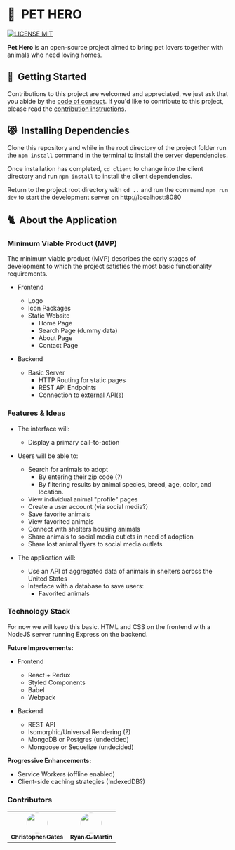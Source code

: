 # 🐶 &nbsp;PET HERO

[![LICENSE MIT](https://img.shields.io/badge/LICENSE-MIT-blue.svg)](https://opensource.org/licenses/MIT)

**Pet Hero** is an open-source project aimed to bring pet lovers together with animals who need loving homes.

## 🐾 &nbsp;Getting Started

Contributions to this project are welcomed and appreciated, we just ask that you abide by the [code of conduct][code-of-conduct]. If you'd like to contribute to this project, please read the [contribution instructions][contributing].

## 😻 &nbsp;Installing Dependencies

Clone this repository and while in the root directory of the project folder run the `npm install` command in the terminal to install the server dependencies.

Once installation has completed, `cd client` to change into the client directory and run `npm install` to install the client dependencies.

Return to the project root directory with `cd ..` and run the command `npm run dev` to start the development server on http://localhost:8080

## 🐈 &nbsp;About the Application

### Minimum Viable Product (MVP)

The minimum viable product (MVP) describes the early stages of development to which the project satisfies the most basic functionality requirements.

* Frontend

  * Logo
  * Icon Packages
  * Static Website
    * Home Page
    * Search Page (dummy data)
    * About Page
    * Contact Page

* Backend
  * Basic Server
    * HTTP Routing for static pages
    * REST API Endpoints
    * Connection to external API(s)

### Features & Ideas

* The interface will:

  * Display a primary call-to-action

* Users will be able to:

  * Search for animals to adopt
    * By entering their zip code (?)
    * By filtering results by animal species, breed, age, color, and location.
  * View individual animal "profile" pages
  * Create a user account (via social media?)
  * Save favorite animals
  * View favorited animals
  * Connect with shelters housing animals
  * Share animals to social media outlets in need of adoption
  * Share lost animal flyers to social media outlets

* The application will:
  * Use an API of aggregated data of animals in shelters across the United States
  * Interface with a database to save users:
    * Favorited animals

### Technology Stack

For now we will keep this basic. HTML and CSS on the frontend with a NodeJS server running Express on the backend.

**Future Improvements:**

* Frontend

  * React + Redux
  * Styled Components
  * Babel
  * Webpack

* Backend
  * REST API
  * Isomorphic/Universal Rendering (?)
  * MongoDB or Postgres (undecided)
  * Mongoose or Sequelize (undecided)

**Progressive Enhancements:**

* Service Workers (offline enabled)
* Client-side caching strategies (IndexedDB?)

### Contributors

|                                                                                                                                                                                                                                                                                          |                                                                                                                                                                                                                                                                                 |
| :--------------------------------------------------------------------------------------------------------------------------------------------------------------------------------------------------------------------------------------------------------------------------------------: | :-----------------------------------------------------------------------------------------------------------------------------------------------------------------------------------------------------------------------------------------------------------------------------: |
| [<img src="https://scontent-sjc3-1.xx.fbcdn.net/v/t1.0-1/p160x160/11006462_1119691051391147_8234870619860166121_n.jpg?oh=bbd7c952e3d72b79fe588eb010113de3&oe=5AE0AA18" height="48" style="border-radius: 100%;"><br><sub><b>Christopher Gates</b></sub>](https://github.com/tophergates) | [<img src="https://scontent-sjc3-1.xx.fbcdn.net/v/t1.0-9/16602756_10206479091895926_6441704552829543071_n.jpg?oh=23de49a9de17e510ace4fe89723d3538&oe=5B124E11" height="48" style="border-radius: 100%;"><br /><sub><b>Ryan C. Martin</b></sub>](https://github.com/ryancmartin) |

[code-of-conduct]: https://github.com/pet-heroes/pet-hero/CODE_OF_CONDUCT.md
[contributing]: https://github.com/pet-heroes/pet-hero/CONTRIBUTING.md
